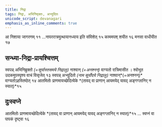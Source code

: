 ```yaml
---
title: निद्रा
tags: निद्रा, अभिनिमृक्तः, अभ्युदितः
unicode_script: devanagari
emphasis_as_inline_comments: true
---
```

आ निशाया जागरणम् ११ …नापररात्रमुत्थायानध्याय इति संविशेत् १५ काममपश् शयीत १६ मनसा वाधीयीत १७ 

## सन्ध्या-निद्रा-प्रायश्चित्तम्
स्वपन्न् अभिनिम्रुक्तो *(=सूर्यास्तसमये निद्रालुः)* नाश्वान् *(=अनश्नन्)* वाग्यतो रात्रिमासीत । श्वोभूत उदकमुपस्पृश्य वाचं विसृजेत् १३ स्वपन्न् अभ्युदितो *(नाम सूर्योदये निद्रालुः)* नाश्वान्*(=अनश्नन्)* वाग्यतोऽहस्तिष्ठेत् १४ आतमितोः प्राणमायच्छेदित्येके *(तावद् वा प्राणान् आयमयेद् यावद् अङ्गग्लानिर् न स्यात्)*१५

## दुःस्वप्ने
आतमितोः प्राणमायच्छेदित्येके *(तावद् वा प्राणान् आयमयेद् यावद् अङ्गग्लानिर् न स्यात्)*१५ … स्वप्नं वा पापकं दृष्ट्वा १६ 